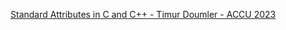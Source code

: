 [Standard Attributes in C and C++ - Timur Doumler - ACCU 2023](https://www.youtube.com/watch?v=TDKqAWtvH9c) <br>
